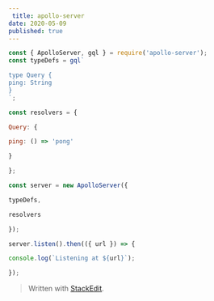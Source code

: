 ```yaml
---
 title: apollo-server 
date: 2020-05-09  
published: true
---
```


```js
const { ApolloServer, gql } = require('apollo-server');
const typeDefs = gql`

type Query {
ping: String
}
`;

const resolvers = {

Query: {

ping: () => 'pong'

}

};

const server = new ApolloServer({

typeDefs,

resolvers

});

server.listen().then(({ url }) => {

console.log(`Listening at ${url}`);

});
```

> Written with [StackEdit](https://stackedit.io/).
<!--stackedit_data:
eyJoaXN0b3J5IjpbMjAyODkzNzgzOV19
-->